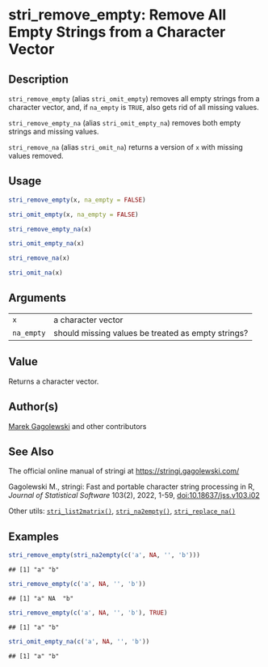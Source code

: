 # stri_remove_empty: Remove All Empty Strings from a Character Vector

## Description

`stri_remove_empty` (alias `stri_omit_empty`) removes all empty strings from a character vector, and, if `na_empty` is `TRUE`, also gets rid of all missing values.

`stri_remove_empty_na` (alias `stri_omit_empty_na`) removes both empty strings and missing values.

`stri_remove_na` (alias `stri_omit_na`) returns a version of `x` with missing values removed.

## Usage

``` r
stri_remove_empty(x, na_empty = FALSE)

stri_omit_empty(x, na_empty = FALSE)

stri_remove_empty_na(x)

stri_omit_empty_na(x)

stri_remove_na(x)

stri_omit_na(x)
```

## Arguments

|            |                                                    |
|------------|----------------------------------------------------|
| `x`        | a character vector                                 |
| `na_empty` | should missing values be treated as empty strings? |

## Value

Returns a character vector.

## Author(s)

[Marek Gagolewski](https://www.gagolewski.com/) and other contributors

## See Also

The official online manual of <span class="pkg">stringi</span> at <https://stringi.gagolewski.com/>

Gagolewski M., <span class="pkg">stringi</span>: Fast and portable character string processing in R, *Journal of Statistical Software* 103(2), 2022, 1-59, [doi:10.18637/jss.v103.i02](https://doi.org/10.18637/jss.v103.i02)

Other utils: [`stri_list2matrix()`](stri_list2matrix.md), [`stri_na2empty()`](stri_na2empty.md), [`stri_replace_na()`](stri_replace_na.md)

## Examples




``` r
stri_remove_empty(stri_na2empty(c('a', NA, '', 'b')))
```

```
## [1] "a" "b"
```

``` r
stri_remove_empty(c('a', NA, '', 'b'))
```

```
## [1] "a" NA  "b"
```

``` r
stri_remove_empty(c('a', NA, '', 'b'), TRUE)
```

```
## [1] "a" "b"
```

``` r
stri_omit_empty_na(c('a', NA, '', 'b'))
```

```
## [1] "a" "b"
```
